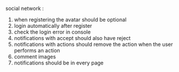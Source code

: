 social network :

1. when registering the avatar should be optional
2. login automatically after register
3. check the login error in console
4. notifications with accept should also have reject
5. notifications with actions should remove the action when the user performs an action
6. comment images
7. notifications should be in every page

